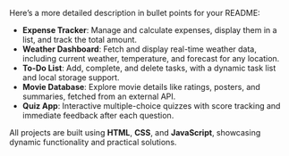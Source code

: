 Here’s a more detailed description in bullet points for your README:

- **Expense Tracker**: Manage and calculate expenses, display them in a list, and track the total amount.
- **Weather Dashboard**: Fetch and display real-time weather data, including current weather, temperature, and forecast for any location.
- **To-Do List**: Add, complete, and delete tasks, with a dynamic task list and local storage support.
- **Movie Database**: Explore movie details like ratings, posters, and summaries, fetched from an external API.
- **Quiz App**: Interactive multiple-choice quizzes with score tracking and immediate feedback after each question.

All projects are built using **HTML**, **CSS**, and **JavaScript**, showcasing dynamic functionality and practical solutions.
